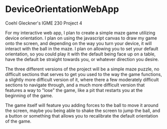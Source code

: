 # DeviceOrientationWebApp
Coehl Gleckner's IGME 230 Project 4

For my interactive web app, I plan to create a simple maze game utilizing device orientation. I plan on using the javascript canvas to draw my game onto the screen, and depending on the way you turn your device, it will interact with the ball in the maze. I plan on allowing you to set your default orientation, so you could play it with the default being face up on a table, have the default be straight towards you, or whatever direction you desire.

The three different versions of the project will be a simple maze puzzle, no difficult sections that serves to get you used to the way the game functions, a slightly more difficult version of it, where there a few moderately difficult sections to navigate through, and a much more difficult version that features a way to "lose" the game, like a pit that restarts you at the beginning of the game.

The game itself will feature you adding forces to the ball to move it around the screen, maybe you being able to shake the screen to jump the ball, and a button or something that allows you to recalibrate the default orientation of the game.